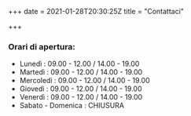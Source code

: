 +++
date = 2021-01-28T20:30:25Z
title = "Contattaci"

+++
### Orari di apertura:

* Lunedì : 09.00 - 12.00 / 14.00 - 19.00
* Martedì : 09.00 - 12.00 / 14.00 - 19.00
* Mercoledì : 09.00 - 12.00 / 14.00 - 19.00
* Giovedì : 09.00 - 12.00 / 14.00 - 19.00
* Venerdì : 09.00 - 12.00 / 14.00 - 19.00
* Sabato - Domenica : CHIUSURA